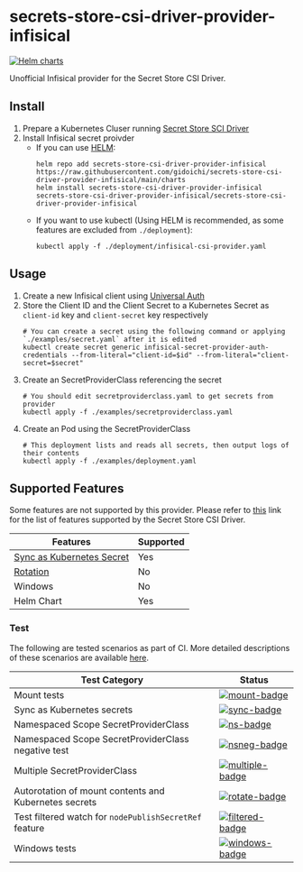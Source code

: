 # secrets-store-csi-driver-provider-infisical
[![Helm charts](https://img.shields.io/endpoint?url=https://artifacthub.io/badge/repository/secrets-store-csi-driver-provider-infisical&label=Helm+charts)](https://artifacthub.io/packages/search?repo=secrets-store-csi-driver-provider-infisical)

Unofficial Infisical provider for the Secret Store CSI Driver.

## Install
1. Prepare a Kubernetes Cluser running [Secret Store SCI Driver](https://secrets-store-csi-driver.sigs.k8s.io/getting-started/installation.html)
1. Install Infisical secret proivder
   - If you can use [HELM](https://helm.sh/):
     ```
     helm repo add secrets-store-csi-driver-provider-infisical https://raw.githubusercontent.com/gidoichi/secrets-store-csi-driver-provider-infisical/main/charts
     helm install secrets-store-csi-driver-provider-infisical secrets-store-csi-driver-provider-infisical/secrets-store-csi-driver-provider-infisical
     ```
   - If you want to use kubectl (Using HELM is recommended, as some features are excluded from `./deployment`):
     ```
     kubectl apply -f ./deployment/infisical-csi-provider.yaml
     ```

## Usage
1. Create a new Infisical client using [Universal Auth](https://infisical.com/docs/documentation/platform/identities/universal-auth)
1. Store the Client ID and the Client Secret to a Kubernetes Secret as `client-id` key and `client-secret` key respectively
   ```
   # You can create a secret using the following command or applying `./examples/secret.yaml` after it is edited
   kubectl create secret generic infisical-secret-provider-auth-credentials --from-literal="client-id=$id" --from-literal="client-secret=$secret"
   ```
1. Create an SecretProviderClass referencing the secret
   ```
   # You should edit secretproviderclass.yaml to get secrets from provider
   kubectl apply -f ./examples/secretproviderclass.yaml
   ```
1. Create an Pod using the SecretProviderClass
   ```
   # This deployment lists and reads all secrets, then output logs of their contents
   kubectl apply -f ./examples/deployment.yaml
   ```

## Supported Features
Some features are not supported by this provider. Please refer to [this](https://secrets-store-csi-driver.sigs.k8s.io/providers#features-supported-by-current-providers) link for the list of features supported by the Secret Store CSI Driver.

| Features                            | Supported |
|-------------------------------------|-----------|
| [Sync as Kubernetes Secret][secret] | Yes       |
| [Rotation][rotation]                | No        |
| Windows                             | No        |
| Helm Chart                          | Yes       |

[secret]: https://secrets-store-csi-driver.sigs.k8s.io/topics/sync-as-kubernetes-secret
[rotation]: https://secrets-store-csi-driver.sigs.k8s.io/topics/secret-auto-rotation

### Test
The following are tested scenarios as part of CI. More detailed descriptions of these scenarios are available [here](https://github.com/kubernetes-sigs/secrets-store-csi-driver/tree/v1.4.5/test).

| Test Category                                          | Status                           |
|--------------------------------------------------------|----------------------------------|
| Mount tests                                            | [![mount-badge]][mount-ci]       |
| Sync as Kubernetes secrets                             | [![sync-badge]][sync-ci]         |
| Namespaced Scope SecretProviderClass                   | [![ns-badge]][ns-ci]             |
| Namespaced Scope SecretProviderClass negative test     | [![nsneg-badge]][nsneg-ci]       |
| Multiple SecretProviderClass                           | [![multiple-badge]][multiple-ci] |
| Autorotation of mount contents and Kubernetes secrets  | [![rotate-badge]][rotate-ci]     |
| Test filtered watch for `nodePublishSecretRef` feature | [![filtered-badge]][filtered-ci] |
| Windows tests                                          | [![windows-badge]][windows-ci]   |

[mount-badge]: https://github.com/gidoichi/secrets-store-csi-driver-provider-infisical/actions/workflows/test-mount.yml/badge.svg?branch=e2e
[mount-ci]: https://github.com/gidoichi/secrets-store-csi-driver-provider-infisical/actions/workflows/test-mount.yml?query=branch%3Ae2e
[sync-badge]: https://github.com/gidoichi/secrets-store-csi-driver-provider-infisical/actions/workflows/test-sync.yml/badge.svg?branch=e2e
[sync-ci]: https://github.com/gidoichi/secrets-store-csi-driver-provider-infisical/actions/workflows/test-sync.yml?query=branch%3Ae2e
[ns-badge]: https://github.com/gidoichi/secrets-store-csi-driver-provider-infisical/actions/workflows/test-namespaced.yml/badge.svg?branch=e2e
[ns-ci]: https://github.com/gidoichi/secrets-store-csi-driver-provider-infisical/actions/workflows/test-namespaced.yml?query=branch%3Ae2e
[nsneg-badge]: https://github.com/gidoichi/secrets-store-csi-driver-provider-infisical/actions/workflows/test-namespaced-neg.yml/badge.svg?branch=e2e
[nsneg-ci]: https://github.com/gidoichi/secrets-store-csi-driver-provider-infisical/actions/workflows/test-namespaced-neg.yml?query=branch%3Ae2e
[multiple-badge]: https://github.com/gidoichi/secrets-store-csi-driver-provider-infisical/actions/workflows/test-multiple.yml/badge.svg?branch=e2e
[multiple-ci]: https://github.com/gidoichi/secrets-store-csi-driver-provider-infisical/actions/workflows/test-multiple.yml?query=branch%3Ae2e
[rotate-badge]: https://github.com/gidoichi/secrets-store-csi-driver-provider-infisical/actions/workflows/test-rotate.yml/badge.svg?branch=e2e
[rotate-ci]: https://github.com/gidoichi/secrets-store-csi-driver-provider-infisical/actions/workflows/test-rotate.yml?query=branch%3Ae2e
[filtered-badge]: https://github.com/gidoichi/secrets-store-csi-driver-provider-infisical/actions/workflows/test-filtered.yml/badge.svg?branch=e2e
[filtered-ci]: https://github.com/gidoichi/secrets-store-csi-driver-provider-infisical/actions/workflows/test-filtered.yml?query=branch%3Ae2e
[windows-badge]: https://github.com/gidoichi/secrets-store-csi-driver-provider-infisical/actions/workflows/test-windows.yml/badge.svg?branch=e2e
[windows-ci]: https://github.com/gidoichi/secrets-store-csi-driver-provider-infisical/actions/workflows/test-windows.yml?query=branch%3Ae2e
